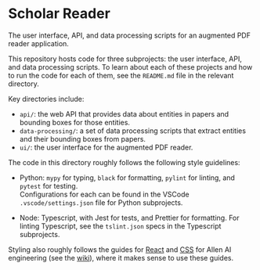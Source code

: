 # Scholar Reader

The user interface, API, and data processing scripts for an 
augmented PDF reader application.

This repository hosts code for three subprojects: the user 
interface, API, and data processing scripts.  To learn about 
each of these projects and how to run the code for each of 
them, see the `README.md` file in the relevant directory.

Key directories include:

* `api/`: the web API that provides data about entities in 
papers and bounding boxes for those entities.
* `data-processing/`: a set of data processing scripts that 
extract entities and their bounding boxes from papers.
* `ui/`: the user interface for the augmented PDF reader.

The code in this directory roughly follows the following 
style guidelines:

* Python: `mypy` for typing, `black` for formatting, 
`pylint` for linting, and `pytest` for testing.  
Configurations for each can be found in the VSCode 
`.vscode/settings.json` file for Python subprojects.

* Node: Typescript, with Jest for tests, and Prettier for 
formatting. For linting Typescript, see the `tslint.json` 
specs in the Typescript subprojects.

Styling also roughly follows the guides for
[React](https://github.com/allenai/wiki/wiki/React-Style-Guide) 
and 
[CSS](https://github.com/allenai/wiki/wiki/CSS-Style-Guide) 
for Allen AI engineering (see the 
[wiki](https://github.com/allenai/wiki/wiki/Getting-Started)), 
where it makes sense to use these guides.
